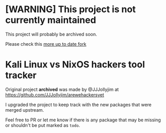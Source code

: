 # [WARNING] This project is not currently maintained

This project will probably be archived soon.

Please check this [more up to date fork](https://github.com/pyrox0/arewehackersyet)

# Kali Linux vs NixOS hackers tool tracker

Original project **archived** was made by @JJJollyjim at https://github.com/JJJollyjim/arewehackersyet

I upgraded the project to keep track with the new packages that were merged upstream.

Feel free to PR or let me know if there is any package that may be missing or shouldn't be put marked as `todo`.
